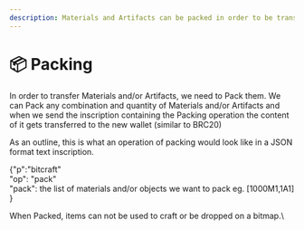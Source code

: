 ```yaml
---
description: Materials and Artifacts can be packed in order to be transferred or sold.
---
```


# 📦 Packing

In order to transfer Materials and/or Artifacts, we need to Pack them. We can Pack any combination and quantity of Materials and/or Artifacts and when we send the inscription containing the Packing operation the content of it gets transferred to the new wallet (similar to BRC20)

As an outline, this is what an operation of packing would look like in a JSON format text inscription.&#x20;

{"p":"bitcraft"\
"op": "pack"\
"pack": the list of materials and/or objects we want to pack eg. \[1000M1,1A1]\
}

When Packed, items can not be used to craft or be dropped on a bitmap.\

